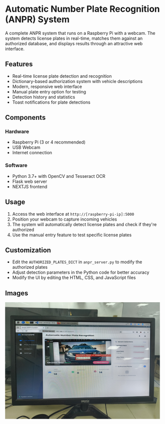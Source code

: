 # Automatic Number Plate Recognition (ANPR) System

A complete ANPR system that runs on a Raspberry Pi with a webcam. The system detects license plates in real-time, matches them against an authorized database, and displays results through an attractive web interface.

## Features

- Real-time license plate detection and recognition
- Dictionary-based authorization system with vehicle descriptions
- Modern, responsive web interface
- Manual plate entry option for testing
- Detection history and statistics
- Toast notifications for plate detections

## Components

### Hardware
- Raspberry Pi (3 or 4 recommended)
- USB Webcam
- Internet connection

### Software
- Python 3.7+ with OpenCV and Tesseract OCR
- Flask web server
- NEXTJS frontend

## Usage

1. Access the web interface at `http://[raspberry-pi-ip]:5000`
2. Position your webcam to capture incoming vehicles
3. The system will automatically detect license plates and check if they're authorized
4. Use the manual entry feature to test specific license plates

## Customization

- Edit the `AUTHORIZED_PLATES_DICT` in `anpr_server.py` to modify the authorized plates
- Adjust detection parameters in the Python code for better accuracy
- Modify the UI by editing the HTML, CSS, and JavaScript files

## Images

![Smart ANPR UI](Example-Image.jpeg)


